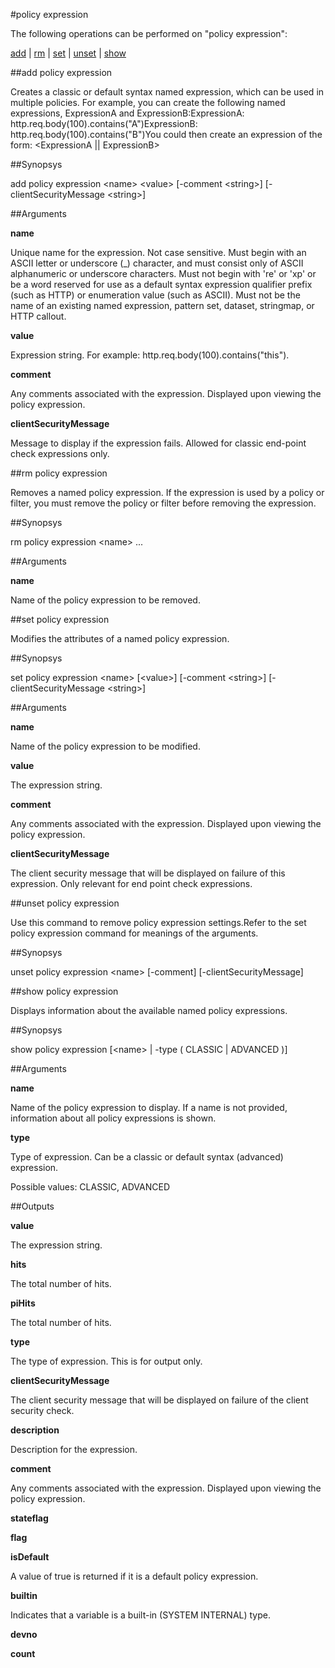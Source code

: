 #policy expression

The following operations can be performed on "policy expression":


[add](#add-policy-expression) | [rm](#rm-policy-expression) | [set](#set-policy-expression) | [unset](#unset-policy-expression) | [show](#show-policy-expression)

##add policy expression

Creates a classic or default syntax named expression, which can be used in multiple policies. For example, you can create the following named expressions, ExpressionA and ExpressionB:ExpressionA: http.req.body(100).contains("A")ExpressionB: http.req.body(100).contains("B")You could then create an expression of the form: &lt;ExpressionA || ExpressionB>


##Synopsys

add policy expression &lt;name> &lt;value> [-comment &lt;string>] [-clientSecurityMessage &lt;string>]


##Arguments

<b>name</b>
Unique name for the expression. Not case sensitive. Must begin with an ASCII letter or underscore (_) character, and must consist only of ASCII alphanumeric or underscore characters. Must not begin with 're' or 'xp' or be a word reserved for use as a default syntax expression qualifier prefix (such as HTTP) or enumeration value (such as ASCII). Must not be the name of an existing named expression, pattern set, dataset, stringmap, or HTTP callout.

<b>value</b>
Expression string. For example: http.req.body(100).contains("this").

<b>comment</b>
Any comments associated with the expression. Displayed upon viewing the policy expression.

<b>clientSecurityMessage</b>
Message to display if the expression fails. Allowed for classic end-point check expressions only.



##rm policy expression

Removes a named policy expression. If the expression is used by a policy or filter, you must remove the policy or filter before removing the expression.


##Synopsys

rm policy expression &lt;name> ...


##Arguments

<b>name</b>
Name of the policy expression to be removed.



##set policy expression

Modifies the attributes of a named policy expression.


##Synopsys

set policy expression &lt;name> [&lt;value>] [-comment &lt;string>] [-clientSecurityMessage &lt;string>]


##Arguments

<b>name</b>
Name of the policy expression to be modified.

<b>value</b>
The expression string.

<b>comment</b>
Any comments associated with the expression. Displayed upon viewing the policy expression.

<b>clientSecurityMessage</b>
The client security message that will be displayed on failure of this expression. Only relevant for end point check expressions.



##unset policy expression

Use this command to remove policy expression settings.Refer to the set policy expression command for meanings of the arguments.


##Synopsys

unset policy expression &lt;name> [-comment] [-clientSecurityMessage]


##show policy expression

Displays information about the available named policy expressions.


##Synopsys

show policy expression [&lt;name> | -type ( CLASSIC | ADVANCED )]


##Arguments

<b>name</b>
Name of the policy expression to display. If a name is not provided, information about all policy expressions is shown.

<b>type</b>
Type of expression. Can be a classic or default syntax (advanced) expression.
Possible values: CLASSIC, ADVANCED



##Outputs

<b>value</b>
The expression string.

<b>hits</b>
The total number of hits.

<b>piHits</b>
The total number of hits.

<b>type</b>
The type of expression. This is for output only.

<b>clientSecurityMessage</b>
The client security message that will be displayed on failure of the client security check.

<b>description</b>
Description for the expression.

<b>comment</b>
Any comments associated with the expression. Displayed upon viewing the policy expression.

<b>stateflag</b>

<b>flag</b>

<b>isDefault</b>
A value of true is returned if it is a default policy expression.

<b>builtin</b>
Indicates that a variable is a built-in (SYSTEM INTERNAL) type.

<b>devno</b>

<b>count</b>



